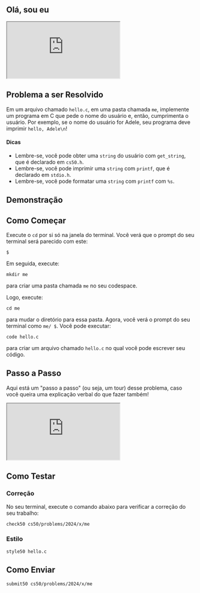 ## Olá, sou eu

<div class="ratio ratio-16x9" data-video=""><iframe allow="accelerometer; autoplay; encrypted-media; gyroscope; picture-in-picture" allowfullscreen="" class="border" data-video="" src="https://www.youtube.com/embed/YQHsXMglC9A?modestbranding=0&amp;rel=0&amp;showinfo=0&amp;start=74"></iframe></div>

## Problema a ser Resolvido

Em um arquivo chamado `hello.c`, em uma pasta chamada `me`, implemente um programa em C que pede o nome do usuário e, então, cumprimenta o usuário. Por exemplo, se o nome do usuário for Adele, seu programa deve imprimir `hello, Adele\n`!

#### Dicas

- Lembre-se, você pode obter uma `string` do usuário com `get_string`, que é declarado em `cs50.h`.
- Lembre-se, você pode imprimir uma `string` com `printf`, que é declarado em `stdio.h`.
- Lembre-se, você pode formatar uma `string` com `printf` com `%s`.

## Demonstração

<script async="" data-autoplay="1" data-cols="80" data-loop="1" data-rows="12" id="asciicast-Jn4egWrG0Rvuzo9d2Rs0qpkcL" src="https://asc
iinema.org/a/Jn4egWrG0Rvuzo9d2Rs0qpkcL.js"></script>

## Como Começar

Execute o `cd` por si só na janela do terminal. Você verá que o prompt do seu terminal será parecido com este:

    $

Em seguida, execute:

    mkdir me

para criar uma pasta chamada `me` no seu codespace.

Logo, execute:

    cd me

para mudar o diretório para essa pasta. Agora, você verá o prompt do seu terminal como `me/ $`. Você pode executar:

    code hello.c

para criar um arquivo chamado `hello.c` no qual você pode escrever seu código.

## Passo a Passo

Aqui está um "passo a passo" (ou seja, um tour) desse problema, caso você queira uma explicação verbal do que fazer também!

<div class="ratio ratio-16x9" data-video=""><iframe allow="accelerometer; autoplay; encrypted-media; gyroscope; picture-in-picture" allowfullscreen="" class="border" data-video="" src="https://www.youtube.com/embed/wSk1KSDUEYA?modestbranding=0&amp;rel=0&amp;showinfo=0"></iframe></div>

## Como Testar

### Correção

No seu terminal, execute o comando abaixo para verificar a correção do seu trabalho:

    check50 cs50/problems/2024/x/me

### Estilo

    style50 hello.c

## Como Enviar

    submit50 cs50/problems/2024/x/me